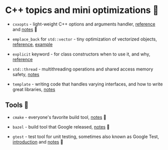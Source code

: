 # C++ topics and mini optimizations :rocket:

* `cxxopts` - light-weight C++ options and arguments handler, [reference](https://github.com/jarro2783/cxxopts) and [notes](topics/cxxopts.md) :hammer:

* `emplace_back` for `std::vector` - tiny optimization of vectorized objects, [reference](https://en.cppreference.com/w/cpp/container/vector/emplace_back), [example](https://stackoverflow.com/questions/48630349/how-do-i-create-multiple-c-threads-without-blocking-the-main-thread-using-join)

* `explicit` keyword - for class constructors when to use it, and why, [reference](https://stackoverflow.com/questions/121162/what-does-the-explicit-keyword-mean)

* `std::thread` - multithreading operations and shared access memory safety, [notes](topics/threads.md)

* `template` - writing code that handles varying interfaces, and how to write great libraries, [notes](topics/template.md)

## Tools :wrench:

* `cmake` - everyone's favorite build tool, [notes](topics/cmake.md) :hammer:

* `bazel` - build tool that Google released, [notes](topics/bazel.md) :hammer:

* `gtest` - test tool for unit testing, sometimes also known as Google Test, [introduction](https://www.youtube.com/watch?v=16FI1-d2P4E) and [notes](topics/gtest.md) :hammer:
